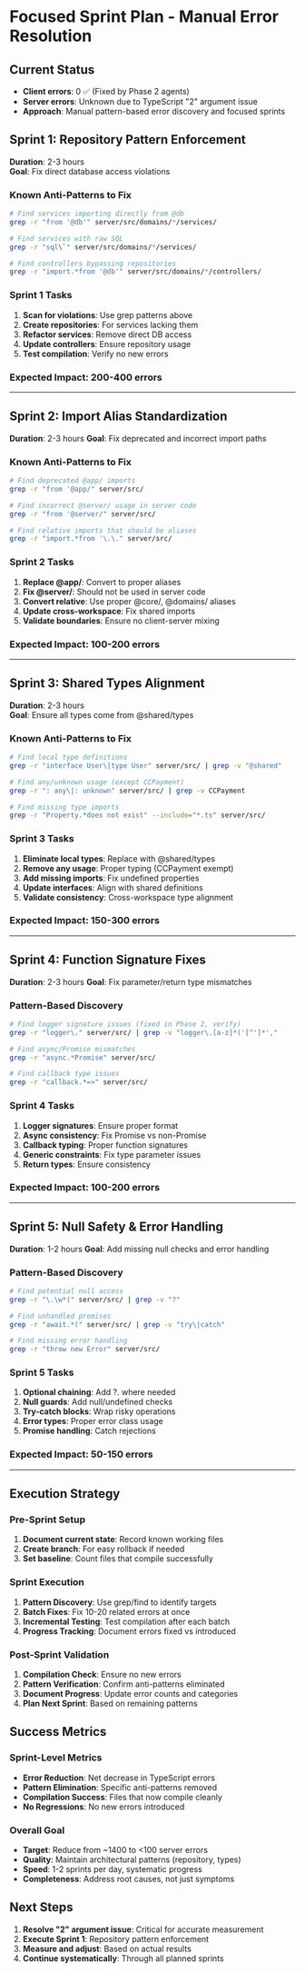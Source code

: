 # Focused Sprint Plan - Manual Error Resolution

## Current Status
- **Client errors**: 0 ✅ (Fixed by Phase 2 agents)
- **Server errors**: Unknown due to TypeScript "2" argument issue
- **Approach**: Manual pattern-based error discovery and focused sprints

## Sprint 1: Repository Pattern Enforcement
**Duration**: 2-3 hours  
**Goal**: Fix direct database access violations

### Known Anti-Patterns to Fix
```bash
# Find services importing directly from @db
grep -r "from '@db'" server/src/domains/*/services/

# Find services with raw SQL
grep -r "sql\`" server/src/domains/*/services/

# Find controllers bypassing repositories  
grep -r "import.*from '@db'" server/src/domains/*/controllers/
```

### Sprint 1 Tasks
1. **Scan for violations**: Use grep patterns above
2. **Create repositories**: For services lacking them
3. **Refactor services**: Remove direct DB access
4. **Update controllers**: Ensure repository usage
5. **Test compilation**: Verify no new errors

### Expected Impact: 200-400 errors

---

## Sprint 2: Import Alias Standardization  
**Duration**: 2-3 hours
**Goal**: Fix deprecated and incorrect import paths

### Known Anti-Patterns to Fix
```bash
# Find deprecated @app/ imports
grep -r "from '@app/" server/src/

# Find incorrect @server/ usage in server code
grep -r "from '@server/" server/src/

# Find relative imports that should be aliases
grep -r "import.*from '\.\." server/src/
```

### Sprint 2 Tasks
1. **Replace @app/**: Convert to proper aliases
2. **Fix @server/**: Should not be used in server code
3. **Convert relative**: Use proper @core/, @domains/ aliases
4. **Update cross-workspace**: Fix shared imports
5. **Validate boundaries**: Ensure no client-server mixing

### Expected Impact: 100-200 errors

---

## Sprint 3: Shared Types Alignment
**Duration**: 2-3 hours  
**Goal**: Ensure all types come from @shared/types

### Known Anti-Patterns to Fix
```bash
# Find local type definitions
grep -r "interface User\|type User" server/src/ | grep -v "@shared"

# Find any/unknown usage (except CCPayment)
grep -r ": any\|: unknown" server/src/ | grep -v CCPayment

# Find missing type imports
grep -r "Property.*does not exist" --include="*.ts" server/src/
```

### Sprint 3 Tasks
1. **Eliminate local types**: Replace with @shared/types
2. **Remove any usage**: Proper typing (CCPayment exempt)
3. **Add missing imports**: Fix undefined properties
4. **Update interfaces**: Align with shared definitions
5. **Validate consistency**: Cross-workspace type alignment

### Expected Impact: 150-300 errors

---

## Sprint 4: Function Signature Fixes
**Duration**: 2-3 hours
**Goal**: Fix parameter/return type mismatches

### Pattern-Based Discovery
```bash
# Find logger signature issues (fixed in Phase 2, verify)
grep -r "logger\." server/src/ | grep -v "logger\.[a-z]*('[^']*',"

# Find async/Promise mismatches
grep -r "async.*Promise" server/src/

# Find callback type issues
grep -r "callback.*=>" server/src/
```

### Sprint 4 Tasks
1. **Logger signatures**: Ensure proper format
2. **Async consistency**: Fix Promise vs non-Promise
3. **Callback typing**: Proper function signatures
4. **Generic constraints**: Fix type parameter issues
5. **Return types**: Ensure consistency

### Expected Impact: 100-200 errors

---

## Sprint 5: Null Safety & Error Handling
**Duration**: 1-2 hours
**Goal**: Add missing null checks and error handling

### Pattern-Based Discovery
```bash
# Find potential null access
grep -r "\.\w*(" server/src/ | grep -v "?"

# Find unhandled promises
grep -r "await.*(" server/src/ | grep -v "try\|catch"

# Find missing error handling
grep -r "throw new Error" server/src/
```

### Sprint 5 Tasks
1. **Optional chaining**: Add ?. where needed
2. **Null guards**: Add null/undefined checks
3. **Try-catch blocks**: Wrap risky operations
4. **Error types**: Proper error class usage
5. **Promise handling**: Catch rejections

### Expected Impact: 50-150 errors

---

## Execution Strategy

### Pre-Sprint Setup
1. **Document current state**: Record known working files
2. **Create branch**: For easy rollback if needed
3. **Set baseline**: Count files that compile successfully

### Sprint Execution
1. **Pattern Discovery**: Use grep/find to identify targets
2. **Batch Fixes**: Fix 10-20 related errors at once
3. **Incremental Testing**: Test compilation after each batch
4. **Progress Tracking**: Document errors fixed vs introduced

### Post-Sprint Validation
1. **Compilation Check**: Ensure no new errors
2. **Pattern Verification**: Confirm anti-patterns eliminated
3. **Document Progress**: Update error counts and categories
4. **Plan Next Sprint**: Based on remaining patterns

## Success Metrics

### Sprint-Level Metrics
- **Error Reduction**: Net decrease in TypeScript errors
- **Pattern Elimination**: Specific anti-patterns removed
- **Compilation Success**: Files that now compile cleanly
- **No Regressions**: No new errors introduced

### Overall Goal
- **Target**: Reduce from ~1400 to <100 server errors
- **Quality**: Maintain architectural patterns (repository, types)
- **Speed**: 1-2 sprints per day, systematic progress
- **Completeness**: Address root causes, not just symptoms

## Next Steps
1. **Resolve "2" argument issue**: Critical for accurate measurement
2. **Execute Sprint 1**: Repository pattern enforcement
3. **Measure and adjust**: Based on actual results
4. **Continue systematically**: Through all planned sprints